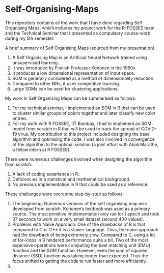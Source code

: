 # Self-Organising-Maps
This repository contains all the work that I have done regarding Self Organising Maps, which includes my project work for the R-FOSSEE team and the Technical Seminar that I presented as compulsory course-work during my 5th semester. 

A brief summary of Self Organising Maps (sourced from my presentation):
1. A Self Organising Map is an Artificial Neural Network trained using unsupervised learning.
2. It was introduced by Finnish Professor Kohonen in the 1980s.
3. It produces a low dimensional representation of input space.
4. SOM is generally considered as a method of dimensionality reduction.
5. Compared to other NNs, it uses competitive learning.
6. Large SOMs can be used for clustering applications.

My work in Self Organising Maps can be summarised as follows:
1. For my technical seminar, I implemented an SOM in R that can be used to cluster similar groups of colors together and later classify new color entries. 
2. For my work with R FOSSEE, IIT Bombay, I had to implement an SOM model from scratch in R that will be used to track the spread of COVID-19 virus. My contribution to this project included designing the base algorithm and optimising the code. I was also involved in convergence of the algorithm to the optimal solution (a joint effort with Aboli Marathe, a fellow intern at R FOSSEE). 

There were numerous challenges involved when designing the algorithm from scratch:
1. A lack of coding experience in R.
2. Deficiencies in a statistical and mathematical background.
3. No previous implementation in R that could be used as a reference. 

These challenges were overcome step-by-step as follows:
1. The beginning: Numerous versions of the self organising map was developed from scratch. Kohonen’s textbook was used as a primary source. The most primitive implementation only ran for 1 epoch and took 37 seconds to work on a very small dataset (around 400 values).
2. Problems with Naive Approach: One of the drawbacks of R is that compared to C or C++ it is a slower language. Thus, the naive approach had the drawback of being extremely slow.
Compared to C, using a lot of for-loops in R hindered performance quite a bit. Two of the most expensive operations were computing the best matching unit (BMU) function and the SOM function. However, even the sum of squared distance (SSD) function was taking longer than expected. Thus the focus shifted to getting the code to run faster and more efficiently. 
3. 



